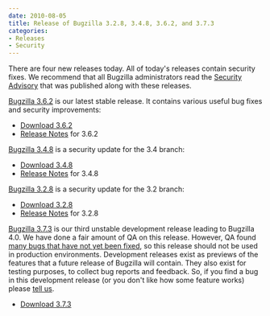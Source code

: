 ```yaml
---
date: 2010-08-05
title: Release of Bugzilla 3.2.8, 3.4.8, 3.6.2, and 3.7.3
categories:
- Releases
- Security
---
```


There are four new releases today. All of today's releases contain security fixes. We recommend that all Bugzilla administrators read the [Security Advisory](/security/3.2.7/) that was published along with these releases.

[Bugzilla 3.6.2](/releases/3.6.2/) is our latest stable release. It contains various useful bug fixes and security improvements:

*   [Download 3.6.2](/download/#v36)
*   [Release Notes](/releases/3.6.2/) for 3.6.2

[Bugzilla 3.4.8](/releases/3.4.8/) is a security update for the 3.4 branch:

*   [Download 3.4.8](/download/#v34)
*   [Release Notes](/releases/3.4.8/) for 3.4.8

[Bugzilla 3.2.8](/releases/3.2.8/) is a security update for the 3.2 branch:

*   [Download 3.2.8](/download/#v32)
*   [Release Notes](/releases/3.2.8/) for 3.2.8

[Bugzilla 3.7.3](/releases/4.0/) is our third unstable development release leading to Bugzilla 4.0\. We have done a fair amount of QA on this release. However, QA found [many bugs that have not yet been fixed](https://bugzilla.mozilla.org/buglist.cgi?quicksearch=prod:Bugzilla+flag:blocking4.0%2B), so this release should not be used in production environments. Development releases exist as previews of the features that a future release of Bugzilla will contain. They also exist for testing purposes, to collect bug reports and feedback. So, if you find a bug in this development release (or you don't like how some feature works) please [tell us](/contributing/reporting_bugs).

*   [Download 3.7.3](/download/#v40)

